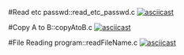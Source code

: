 
#Read etc passwd::read_etc_passwd.c
[![asciicast](https://asciinema.org/a/kdSeaQ7fFeRm6lZ4Qv9dBuFFU.svg)](https://asciinema.org/a/kdSeaQ7fFeRm6lZ4Qv9dBuFFU)

#Copy A to B::copyAtoB.c
[![asciicast](https://asciinema.org/a/hAOuYHjCWKzJkaBcm3khjDKxi.svg)](https://asciinema.org/a/hAOuYHjCWKzJkaBcm3khjDKxi)

#File Reading program::readFileName.c
[![asciicast](https://asciinema.org/a/lzO1If9urb3Ep2ohDDRhPKmrS.svg)](https://asciinema.org/a/lzO1If9urb3Ep2ohDDRhPKmrS)
